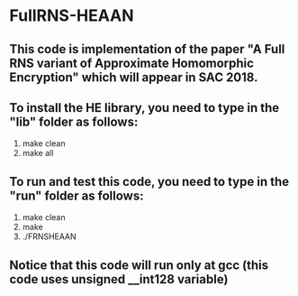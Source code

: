 # FullRNS-HEAAN

## This code is implementation of the paper "A Full RNS variant of Approximate Homomorphic Encryption" which will appear in SAC 2018.

## To install the HE library, you need to type in the "lib" folder as follows:
1. make clean
2. make all

## To run and test this code, you need to type in the "run" folder as follows:
1. make clean
2. make 
3. ./FRNSHEAAN

## Notice that this code will run only at gcc (this code uses unsigned __int128 variable)
